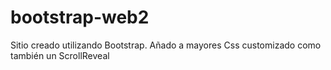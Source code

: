 # bootstrap-web2

Sitio creado utilizando Bootstrap. Añado a mayores Css customizado como también un ScrollReveal
